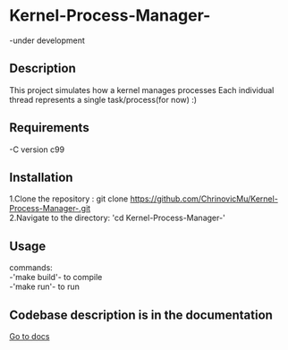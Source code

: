 # Kernel-Process-Manager-
-under development 

## Description
This project simulates how a kernel manages processes
Each individual thread represents a single task/process(for now) :)

## Requirements 
-C version c99

## Installation 
1.Clone the repository : git clone https://github.com/ChrinovicMu/Kernel-Process-Manager-.git  
2.Navigate to the directory: 'cd Kernel-Process-Manager-'

## Usage 
commands:  
-'make build'- to compile  
-'make run'- to run

## Codebase description is in the documentation
[Go to docs](docs.md)
